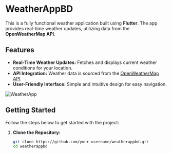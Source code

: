# WeatherAppBD

This is a fully functional weather application built using **Flutter**. The app provides real-time weather updates, utilizing data from the **OpenWeatherMap API**.

## Features

- **Real-Time Weather Updates:** Fetches and displays current weather conditions for your location.
- **API Integration:** Weather data is sourced from the [OpenWeatherMap API](https://openweathermap.org/api).
- **User-Friendly Interface:** Simple and intuitive design for easy navigation.
  
![WeatherApp](https://github.com/user-attachments/assets/f1231ab8-464c-4f4a-90f9-9110a8dbad68)

## Getting Started

Follow the steps below to get started with the project:

1. **Clone the Repository:**
   ```bash
   git clone https://github.com/your-username/weatherappbd.git
   cd weatherappbd
